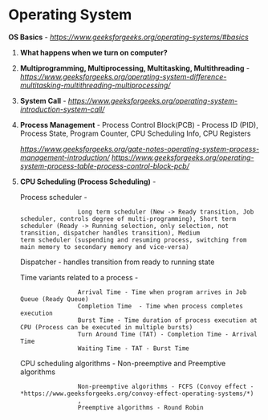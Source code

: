 # Operating System

**OS Basics**  - *https://www.geeksforgeeks.org/operating-systems/#basics*

1. **What happens when we turn on computer?**
2. **Multiprogramming, Multiprocessing, Multitasking, Multithreading** - *https://www.geeksforgeeks.org/operating-system-difference-multitasking-multithreading-multiprocessing/*
3. **System Call** - *https://www.geeksforgeeks.org/operating-system-introduction-system-call/*
4. **Process Management** - Process Control Block(PCB) - Process ID (PID), Process State, Program Counter, CPU Scheduling Info, CPU Registers 
  
   *https://www.geeksforgeeks.org/gate-notes-operating-system-process-management-introduction/*
   *https://www.geeksforgeeks.org/operating-system-process-table-process-control-block-pcb/*
   
5. **CPU Scheduling (Process Scheduling)** - 

   Process scheduler - 
   
                       Long term scheduler (New -> Ready transition, Job scheduler, controls degree of multi-programming), Short term                            scheduler (Ready -> Running selection, only selection, not transition, dispatcher handles transition), Medium                              term scheduler (suspending and resuming process, switching from main memory to secondary memory and vice-versa) 
   
   Dispatcher - handles transition from ready to running state
   
   Time variants related to a process - 
   
                       Arrival Time - Time when program arrives in Job Queue (Ready Queue)
                       Completion Time  - Time when process completes execution
                       Burst Time - Time duration of process execution at CPU (Process can be executed in multiple bursts)
                       Turn Around Time (TAT) - Completion Time - Arrival Time
                       Waiting Time - TAT - Burst Time
                       
   CPU scheduling algorithms - Non-preemptive and Preemptive algorithms 
   
                       Non-preemptive algorithms - FCFS (Convoy effect - *https://www.geeksforgeeks.org/convoy-effect-operating-systems/*)
                       ,
                       Preemptive algorithms - Round Robin

